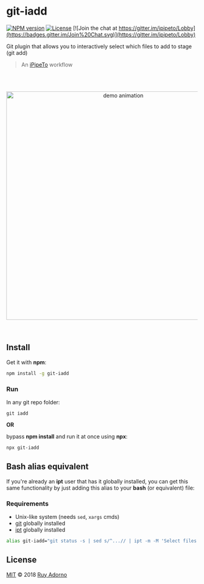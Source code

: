 # git-iadd

[![NPM version](https://badge.fury.io/js/git-iadd.svg)](https://npmjs.org/package/git-iadd)
[![License](http://img.shields.io/badge/license-MIT-blue.svg?style=flat)](https://raw.githubusercontent.com/ruyadorno/git-iadd/master/LICENSE)
[![Join the chat at https://gitter.im/ipipeto/Lobby](https://badges.gitter.im/Join%20Chat.svg)](https://gitter.im/ipipeto/Lobby)

Git plugin that allows you to interactively select which files to add to stage (git add)

> An [iPipeTo](https://github.com/ruyadorno/ipt) workflow

<br />
<br />

<p align="center">
<a href="https://asciinema.org/a/174408">
<img alt="demo animation" width="600" src="https://cdn.rawgit.com/ruyadorno/git-iadd/master/demo.svg" />
</a>
</p>

<br />

## Install

Get it with **npm**:

```sh
npm install -g git-iadd
```

### Run

In any git repo folder:

```
git iadd
```

**OR**

bypass **npm install** and run it at once using **npx**:

```sh
npx git-iadd
```

## Bash alias equivalent

If you're already an **ipt** user that has it globally installed, you can get this same functionality by just adding this alias to your **bash** (or equivalent) file:

### Requirements

- Unix-like system (needs `sed`, `xargs` cmds)
- [git](https://git-scm.com/) globally installed
- [ipt](https://www.npmjs.com/package/ipt) globally installed

```sh
alias git-iadd="git status -s | sed s/^...// | ipt -m -M 'Select files to add:' | xargs git add"
```

## License

[MIT](LICENSE) © 2018 [Ruy Adorno](http://ruyadorno.com)

